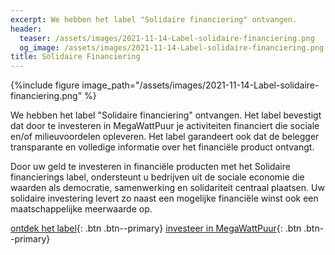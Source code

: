 ```yaml
---
excerpt: We hebben het label "Solidaire financiering" ontvangen.
header:
  teaser: /assets/images/2021-11-14-Label-solidaire-financiering.png
  og_image: /assets/images/2021-11-14-Label-solidaire-financiering.png
title: Solidaire Financiering
---
```


{%include figure image_path="/assets/images/2021-11-14-Label-solidaire-financiering.png" %}

We hebben het label "Solidaire financiering" ontvangen. Het label bevestigt dat
door te investeren in MegaWattPuur je activiteiten financiert die sociale en/of
milieuvoordelen opleveren. Het label garandeert ook dat de belegger
transparante en volledige informatie over het financiële product ontvangt.

Door uw geld te investeren in financiële producten met het Solidaire
financierings label, ondersteunt u bedrijven uit de sociale economie die
waarden als democratie, samenwerking en solidariteit centraal plaatsen. Uw
solidaire investering levert zo naast een mogelijke financiële winst ook een
maatschappelijke meerwaarde op.

[ontdek het label](https://solidairefinancieringslabel.be/){: .btn .btn--primary}
[investeer in MegaWattPuur](/investeren){: .btn .btn--primary}
